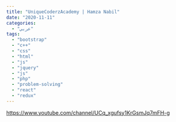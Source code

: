 ```yaml
---
title: "UniqueCoderzAcademy | Hamza Nabil"
date: "2020-11-11"
categories:
  - "عربي"
tags:
  - "bootstrap"
  - "c++"
  - "css"
  - "html"
  - "js"
  - "jquery"
  - "js"
  - "php"
  - "problem-solving"
  - "react"
  - "redux"
---
```


https://www.youtube.com/channel/UCq_xgufsy1KrGsmJq7mFH-g
